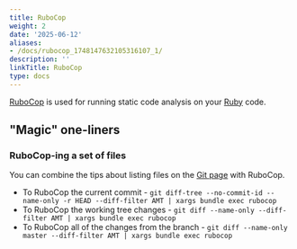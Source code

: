 ```yaml
---
title: RuboCop
weight: 2
date: '2025-06-12'
aliases:
- /docs/rubocop_1748147632105316107_1/
description: ''
linkTitle: RuboCop
type: docs
---
```


[RuboCop](https://rubocop.org/) is used for running static code analysis on your [Ruby](https://www.ruby-lang.org/en/) code.

## "Magic" one-liners

### RuboCop-ing a set of files

You can combine the tips about listing files on the [Git page](/handbook/tools-and-tips/git/#listing-files) with RuboCop.

- To RuboCop the current commit - `git diff-tree --no-commit-id --name-only -r HEAD --diff-filter AMT | xargs bundle exec rubocop`
- To RuboCop the working tree changes - `git diff --name-only --diff-filter AMT | xargs bundle exec rubocop`
- To RuboCop all of the changes from the branch - `git diff --name-only master --diff-filter AMT | xargs bundle exec rubocop`
